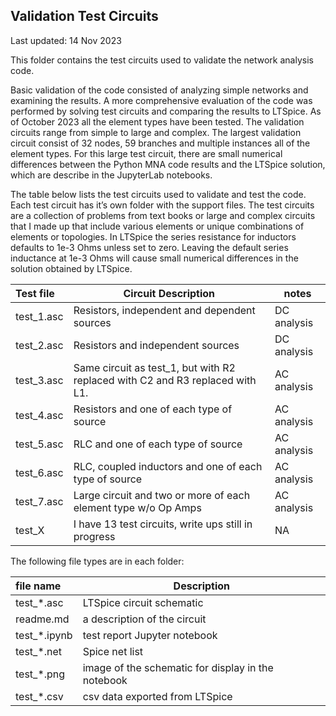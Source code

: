 ## Validation Test Circuits  
Last updated: 14 Nov 2023

This folder contains the test circuits used to validate the network analysis code.   

Basic validation of the code consisted of analyzing simple networks and examining the results. A more comprehensive evaluation of the code was performed by solving test circuits and comparing the results to LTSpice. As of October 2023 all the element types have been tested. The validation circuits range from simple to large and complex. The largest validation circuit consist of 32 nodes, 59 branches and multiple instances all of the element types. For this large test circuit, there are small numerical differences between the Python MNA code results and the LTSpice solution, which are describe in the JupyterLab notebooks.

The table below lists the test circuits used to validate and test the code. Each test circuit has it’s own folder with the support files. The test circuits are a collection of problems from text books or large and complex circuits that I made up that include various elements or unique combinations of elements or topologies. In LTSpice the series resistance for inductors defaults to 1e-3 Ohms unless set to zero. Leaving the default series inductance at 1e-3 Ohms will cause small numerical differences in the solution obtained by LTSpice.

| Test file | Circuit Description | notes |
|:---------------|-------------|--------|
| test_1.asc | Resistors, independent and dependent sources | DC analysis |
| test_2.asc | Resistors and independent sources | DC analysis |
| test_3.asc | Same circuit as test_1, but with R2 replaced with C2 and R3 replaced with L1. | AC analysis |
| test_4.asc | Resistors and one of each type of source | AC analysis |
| test_5.asc | RLC and one of each type of source | AC analysis |
| test_6.asc | RLC, coupled inductors and one of each type of source | AC analysis |
| test_7.asc | Large circuit and two or more of each element type w/o Op Amps | AC analysis |
| test_X | I have 13 test circuits, write ups still in progress | NA |

The following file types are in each folder:

| file name | Description |
|:---------------|-------------|
| test_*.asc | LTSpice circuit schematic |
| readme.md | a description of the circuit |
| test_*.ipynb | test report Jupyter notebook |
| test_*.net | Spice net list |	
| test_*.png | image of the schematic for display in the notebook |
| test_*.csv | csv data exported from LTSpice |

